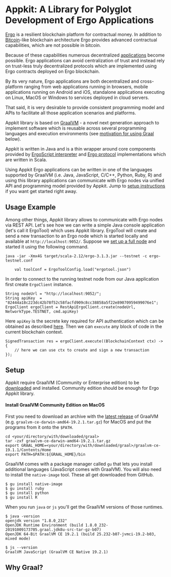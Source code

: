 # Appkit: A Library for Polyglot Development of Ergo Applications 

[Ergo](https://ergoplatform.org/en/) is a resilient blockchain platform for
contractual money. In addition to [Bitcoin](https://bitcoin.org/en/)-like
blockchain architecture Ergo provides advanced contractual capabilities, which
are not possible in bitcoin.

Because of these capabilities numerous decentralized [applications]() become
possible. Ergo applications can avoid centralization of trust and instead rely
on trust-less truly decentralized protocols which are implemented using Ergo
contracts deployed on Ergo blockchain.

By its very nature, Ergo applications are both decentralized and cross-platform
ranging from web applications running in browsers, mobile applications running
on Android and iOS, standalone applications executing on Linux, MacOS or Windows
to services deployed in cloud servers.

That said, it is very desirable to provide consistent programming model and APIs
to facilitate all those application scenarios and platforms.

Appkit library is based on [GraalVM](https://www.graalvm.org) - a novel next
generation approach to implement software which is reusable across several
programming languages and execution environments (see [motivation for using
Graal](#why-graal) below).

Appkit is written in Java and is a thin wrapper around core
components provided by [ErgoScript
interpreter](https://github.com/ScorexFoundation/sigmastate-interpreter) and
[Ergo protocol](https://github.com/ergoplatform/ergo) implementations which are
written in Scala.

Using Appkit Ergo applications can be written in one of the languages
supported by GraalVM (i.e. Java, JavaScript, C/C++, Python, Ruby, R) and using
this library applications can communicate with Ergo nodes via unified API and
programming model provided by Appkit. Jump to [setup instructions](#setup) if
you want get started right away.

## Usage Example 

Among other things, Appkit library allows to communicate with Ergo nodes via
REST API. Let's see how we can write a simple Java console application (let's
call it ErgoTool) which uses Appkit library. ErgoTool will create
and send a new transaction to an Ergo node which is started locally and
available at `http://localhost:9052/`. Suppose we [set up a full
node](https://github.com/ergoplatform/ergo/wiki/Set-up-a-full-node) and started
it using the following command.
```
java -jar -Xmx4G target/scala-2.12/ergo-3.1.3.jar --testnet -c ergo-testnet.conf
```

```
    val toolConf = ErgoToolConfig.load("ergotool.json")
```

In order to connect to the running testnet node from our Java application first create
`ErgoClient` instance.
```
String nodeUrl = "http://localhost:9052/";
String apiKey  = "82444a18c223dc42b78f52c58facfd909c8cc38858a5f22e89070959499076e1"; 
ErgoClient ergoClient = RestApiErgoClient.create(nodeUrl, NetworkType.TESTNET, cmd.apiKey)
```

Here `apiKey` is the secrete key required for API authentication which can be
obtained as described
[here](https://github.com/ergoplatform/ergo/wiki/Ergo-REST-API#setting-an-api-key).
Then we can `execute` any block of code in the current blockchain context.
```
SignedTransaction res = ergoClient.execute((BlockchainContext ctx) -> {
    // here we can use ctx to create and sign a new transaction
});
```


## Setup

Appkit require GraalVM (Community or Enterprise edition) to be
[downloaded](https://www.graalvm.org/downloads/) and installed. Community
edition should be enough for Ergo Appkit library.

#### Install GraalVM Community Edition on MacOS

First you need to download an archive with the [latest
release](https://github.com/oracle/graal/releases) of GraalVM (e.g.
`graalvm-ce-darwin-amd64-19.2.1.tar.gz`) for MacOS and put the programs from it
onto the `$PATH`.

```
cd <your/directory/with/downloaded/graal>
tar -zxf graalvm-ce-darwin-amd64-19.2.1.tar.gz
export GRAAL_HOME=<your/directory/with/downloaded/graal>/graalvm-ce-19.1.1/Contents/Home
export PATH=$PATH:${GRAAL_HOME}/bin
```

GraalVM comes with a package manager called `gu` that lets you install
additional languages (JavaScript comes with GraalVM). You will also need to
install the `native-image` tool. These all get downloaded from GitHub.
```
$ gu install native-image
$ gu install ruby
$ gu install python
$ gu install R
```
When you run `java` or `js` you'll get the GraalVM versions of those runtimes.
```
$ java -version
openjdk version "1.8.0_232"
OpenJDK Runtime Environment (build 1.8.0_232-20191009173705.graal.jdk8u-src-tar-gz-b07)
OpenJDK 64-Bit GraalVM CE 19.2.1 (build 25.232-b07-jvmci-19.2-b03, mixed mode)

$ js --version
GraalVM JavaScript (GraalVM CE Native 19.2.1)
```

## Why Graal?


